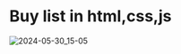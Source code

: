 # Buy list in html,css,js

![2024-05-30_15-05](https://github.com/femedron/vveb/assets/119340720/01836e73-e65a-4190-bfbc-6557727184f5)


